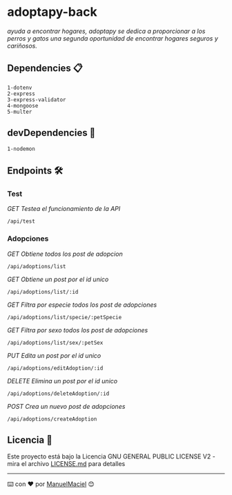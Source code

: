 # adoptapy-back

_ayuda a encontrar hogares, adoptapy se dedica a proporcionar a los perros y gatos una segunda oportunidad de encontrar hogares seguros y cariñosos._

## Dependencies 📋

```
1-dotenv
2-express
3-express-validator
4-mongoose
5-multer
```

## devDependencies 🔧

```
1-nodemon
```

## Endpoints 🛠️

### Test

_GET Testea el funcionamiento de la API_
```
/api/test
```

### Adopciones

_GET Obtiene todos los post de adopcion_

```
/api/adoptions/list
```
_GET Obtiene un post por el id unico_

```
/api/adoptions/list/:id
```
_GET Filtra por especie todos los post de adopciones_

```
/api/adoptions/list/specie/:petSpecie
```
_GET Filtra por sexo todos los post de adopciones_
```
/api/adoptions/list/sex/:petSex
```
_PUT Edita un post por el id unico_

```
/api/adoptions/editAdoption/:id
```
_DELETE Elimina un post por el id unico_

```
/api/adoptions/deleteAdoption/:id
```
_POST Crea un nuevo post de adopciones_

```
/api/adoptions/createAdoption
```

## Licencia 📄

Este proyecto está bajo la Licencia GNU GENERAL PUBLIC LICENSE V2 - mira el archivo [LICENSE.md](LICENSE.md) para detalles

---
⌨️ con ❤️ por [ManuelMaciel](https://github.com/ManuelMaciel) 😊